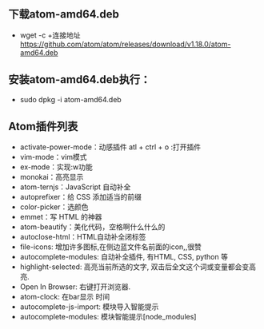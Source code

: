 ## 下载atom-amd64.deb
* wget -c +连接地址 https://github.com/atom/atom/releases/download/v1.18.0/atom-amd64.deb

## 安装atom-amd64.deb执行：
* sudo dpkg -i atom-amd64.deb

## Atom插件列表
* activate-power-mode：动感插件 atl + ctrl + o :打开插件
* vim-mode：vim模式
* ex-mode：实现:w功能
* monokai：高亮显示
* atom-ternjs：JavaScript 自动补全
* autoprefixer：给 CSS 添加适当的前缀
* color-picker：选颜色
* emmet：写 HTML 的神器
* atom-beautify：美化代码，空格啊什么什么的
* autoclose-html：HTML自动补全闭标签
* file-icons: 增加许多图标,在侧边蓝文件名前面的icon,,很赞
* autocomplete-modules: 自动补全插件, 有HTML, CSS, python 等 
* highlight-selected: 高亮当前所选的文字, 双击后全文这个词或变量都会变高亮.
* Open In Browser: 右键打开浏览器.
* atom-clock: 在bar显示 时间
* autocomplete-js-import: 模块导入智能提示
* autocomplete-modules: 模块智能提示[node_modules]


